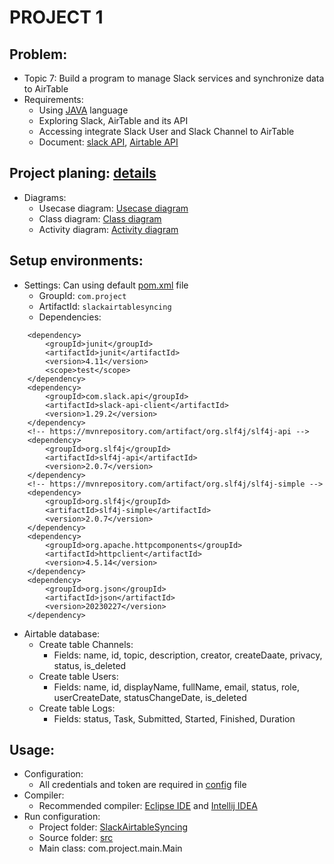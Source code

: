 # PROJECT 1
## Problem:
* Topic 7: Build a program to manage Slack services and synchronize data to AirTable
* Requirements:
	* Using [JAVA](https://en.wikipedia.org/wiki/Java_(programming_language)) language
	* Exploring Slack, AirTable and its API
	* Accessing integrate Slack User and Slack Channel to AirTable
	* Document: [slack API](https://api.slack.com/methods), [Airtable API](https://airtable.com/developers/web/api/)


## Project planing: [details](./Figure/Project%20plan%20Topic%207%20-%20Group%2012.pdf)
* Diagrams:
	* Usecase diagram: [Usecase diagram](./App/Requirement/UseCase%20Diagram.png)
	* Class diagram: [Class diagram](./App/Design/Class%20Diagram.png)
	* Activity diagram: [Activity diagram](./App/Design/Activity%20Diagram.png)


## Setup environments:
* Settings: Can using default [pom.xml](./App/SlackAirtableSyncing/pom.xml) file
	* GroupId: ```com.project```
	* ArtifactId: ```slackairtablesyncing```
	* Dependencies: 
```
	<dependency>
		<groupId>junit</groupId>
		<artifactId>junit</artifactId>
		<version>4.11</version>
		<scope>test</scope>
	</dependency>
	<dependency>
		<groupId>com.slack.api</groupId>
		<artifactId>slack-api-client</artifactId>
		<version>1.29.2</version>
	</dependency>
	<!-- https://mvnrepository.com/artifact/org.slf4j/slf4j-api -->
	<dependency>
		<groupId>org.slf4j</groupId>
		<artifactId>slf4j-api</artifactId>
		<version>2.0.7</version>
	</dependency>
	<!-- https://mvnrepository.com/artifact/org.slf4j/slf4j-simple -->
	<dependency>
		<groupId>org.slf4j</groupId>
		<artifactId>slf4j-simple</artifactId>
		<version>2.0.7</version>
	</dependency>
	<dependency>
		<groupId>org.apache.httpcomponents</groupId>
		<artifactId>httpclient</artifactId>
		<version>4.5.14</version>
	</dependency>
	<dependency>
		<groupId>org.json</groupId>
		<artifactId>json</artifactId>
		<version>20230227</version>
	</dependency>
```
* Airtable database:
	* Create table Channels:
		* Fields: name, id, topic, description, creator, createDaate, privacy, status, is_deleted
	* Create table Users:
		* Fields: name, id, displayName, fullName, email, status, role, userCreateDate, statusChangeDate, is_deleted
  	* Create table Logs:
  	  	* Fields: status, Task, Submitted, Started, Finished, Duration


## Usage:
* Configuration:
	* All credentials and token are required in [config](./App/SlackAirtableSyncing/Credentials/config.properties) file
* Compiler:
	* Recommended compiler: [Eclipse IDE](https://download.eclipse.org/) and [Intellij IDEA](https://www.jetbrains.com/idea/download/)
* Run configuration:
	* Project folder: [SlackAirtableSyncing](./App/SlackAirtableSyncing/)
	* Source folder: [src](./App/SlackAirtableSyncing/src/)
	* Main class: com.project.main.Main
